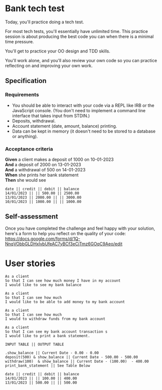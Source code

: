 # Bank tech test

Today, you'll practice doing a tech test.

For most tech tests, you'll essentially have unlimited time.  This practice session is about producing the best code you can when there is a minimal time pressure.

You'll get to practice your OO design and TDD skills.

You'll work alone, and you'll also review your own code so you can practice reflecting on and improving your own work.

## Specification

### Requirements

* You should be able to interact with your code via a REPL like IRB or the JavaScript console.  (You don't need to implement a command line interface that takes input from STDIN.)
* Deposits, withdrawal.
* Account statement (date, amount, balance) printing.
* Data can be kept in memory (it doesn't need to be stored to a database or anything).

### Acceptance criteria

**Given** a client makes a deposit of 1000 on 10-01-2023  
**And** a deposit of 2000 on 13-01-2023  
**And** a withdrawal of 500 on 14-01-2023  
**When** she prints her bank statement  
**Then** she would see

```
date || credit || debit || balance
14/01/2023 || || 500.00 || 2500.00
13/01/2023 || 2000.00 || || 3000.00
10/01/2023 || 1000.00 || || 1000.00
```

## Self-assessment

Once you have completed the challenge and feel happy with your solution, here's a form to help you reflect on the quality of your code: https://docs.google.com/forms/d/1Q-NnqVObbGLDHxlvbUfeAC7yBCf3eCjTmz6GOqC9Aeo/edit


# User stories 

```
As a client
So that I can see how much money I have in my account 
I would like to see my bank balance 
```

```
As a client 
So that I can see how much 
I would like to be able to add money to my bank account 
```

```
As a client 
So that I can see how much 
I would to withdraw funds from my bank account 
```

```
As a client 
So that I can see my bank account transaction s
I would like to print a bank statement. 
```



```
INPUT TABLE || OUTPUT TABLE 

.show_balance || Current Date - 0.00 - 0.00 
deposit(500) & show_balance || Current Date - 500.00 - 500.00
withdraw(100)  & show_balance || Current Date - (100.00)  - 400.00
print_bank_statement || See Table Below 

date || credit || debit || balance
14/01/2023 || || 100.00 || 400.00
13/01/2023 || 500.00 || || 500.00

```

